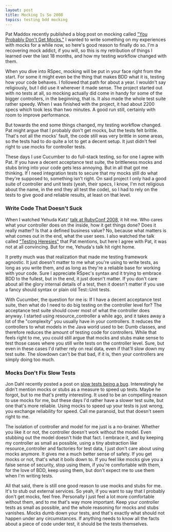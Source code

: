 ```yaml
---
layout: post
title: Mocking Is So 2008
topics: testing bdd mocking
---
```

Pat Maddox recently published a blog post on mocking called ["You Probably Don't Get Mocks."](http://www.patmaddox.com/blog/you-probably-dont-get-mocks) I wanted to write something on my experiences with mocks for a while now, so here's good reason to finally do so. I'm a recovering mock addict, if you will, so this is my retribution of things I learned over the last 18 months, and how my testing workflow changed with them.

When you dive into RSpec, mocking will be put in your face right from the start. For some it might even be the thing that makes BDD what it is, testing how your code behaves. I followed that path for about a year. I wouldn't say religiously, but I did use it wherever it made sense. The project started out with no tests at all, so mocking actually did come in handy for some of the bigger controllers, in the beginning, that is. It also made the whole test suite rather speedy. When I was finished with the project, it had about 2200 specs which took less than two minutes. A good run still, certainly with room to improve performance.

But towards the end some things changed, my testing workflow changed. Pat might argue that I probably don't get mocks, but the tests felt brittle. That's not all the mocks' fault, the code still was very brittle in some areas, so the tests had to do quite a lot to get a decent setup. It just didn't feel right to use mocks for controller tests.

These days I use Cucumber to do full-stack testing, so for one I agree with Pat. If you have a decent acceptance test suite, the brittleness mocks and stubs bring into your code gets less annoying. But in all that got me thinking. If I need integration tests to secure that my mocks still do what they're supposed to, something isn't right. On said project I only had a good suite of controller and unit tests (yeah, their specs, I know, I'm not religious about the name, in the end they all test the code), so I had to rely on the tests to give good and reliable results, at least on that level.

### Write Code That Doesn't Suck

When I watched Yehuda Katz' [talk at RubyConf 2008](http://rubyconf2008.confreaks.com/writing-code-that-doesnt-suck.html), it hit me. Who cares what your controller does on the inside, how it get things done? Does it really matter? Is that a defined business value? No, because what matters is what comes out in the end, what the user sees. I also watched the talk called ["Testing Heresies"](http://rubyconf2008.confreaks.com/testing-heresies.html) that Pat mentions, but here I agree with Pat, it was not at all convincing. But for me, Yehuda's talk hit right home.

It pretty much was that realization that made me testing framework agnostic. It just doesn't matter to me what you're using to write tests, as long as you write them, and as long as they're a reliable base for working with your code. Sure I appreciate RSpec's syntax and it trying to embrace BDD to the fullest, but in the end, it just doesn't matter. If you don't care about all the glory internal details of a test, then it doesn't matter if you use a fancy should syntax or plain old Test::Unit tests.

With Cucumber, the question for me is: If I have a decent acceptance test suite, then what do I need to do big testing on the controller level for? The acceptance test suite should cover most of what the controller does anyway. I started using resource\_controller a while ago, and it takes away a lot of the "complexity" you usually have in your controllers. It reduces the controllers to what models in the Java world used to be: Dumb classes, and therefore reduces the amount of testing code for controllers. While that feels right to me, you could still argue that mocks and stubs make sense to test those cases where you still write tests on the controller level. Sure, but even in these cases I'd rather rely on real data, even if that'll slow down my test suite. The slowdown can't be that bad, if it is, then your controllers are simply doing too much.

### Mocks Don't Fix Slow Tests

Jon Dahl recently posted a post on [slow tests being a bug](http://railspikes.com/2009/3/10/slow-tests-are-a-bug). Interestingly he didn't mention mocks or stubs as a measure to speed up tests. Maybe he forgot, but to me that's pretty interesting. It used to be an compelling reason to use mocks for me, but these days I'd rather have a slower test suite, but one that's more reliable. Using mocks to speed up your tests is just wrong, you exchange reliability for speed. Call me paranoid, but that doesn't seem right to me.

The isolation of controller and model for me just is a no-brainer. Whether you like it or not, the controller doesn't work without the model. Even stubbing out the model doesn't hide that fact. I embrace it, and by keeping my controller as small as possible, using a tiny abstraction like resource\_controller and factories for test data, I just don't care about using mocks anymore. It gives me a much better sense of safety. If you get mocks or not, that's what it boils down to. If you feel like mocks give you a false sense of security, stop using them, if you're comfortable with them, for the love of BDD, keep using them, but don't expect me to use them when I'm writing tests.

All that said, there is still one good reason to use mocks and stubs for me. It's to stub out external services. So yeah, if you want to say that I probably don't get mocks, feel free. Personally I just feel a lot more comfortable without them, and to me that's way more important. Keep your controller tests as small as possible, and the whole reasoning for mocks and stubs vanishes. Mocks dumb down your tests, and that's exactly what should not happen under any circumstances. If anything needs to know all the facts about a piece of code under test, it should be the tests themselves.